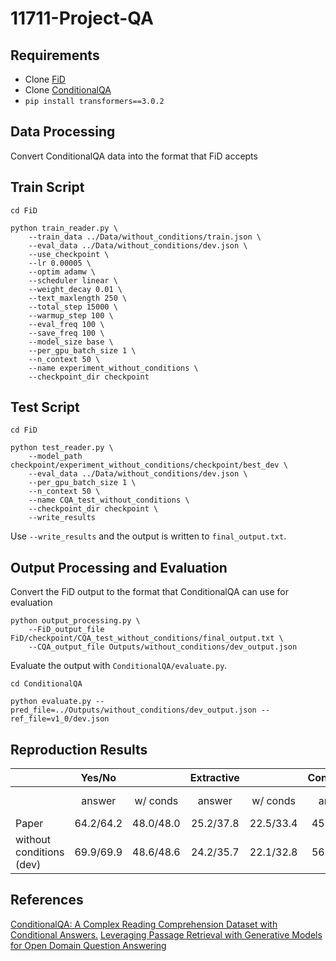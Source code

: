 # 11711-Project-QA

## Requirements
* Clone [FiD](https://github.com/facebookresearch/FiD)
* Clone [ConditionalQA](https://github.com/haitian-sun/ConditionalQA.git)
* `pip install transformers==3.0.2`

## Data Processing
Convert ConditionalQA data into the format that FiD accepts

## Train Script
```
cd FiD

python train_reader.py \
    --train_data ../Data/without_conditions/train.json \
    --eval_data ../Data/without_conditions/dev.json \
    --use_checkpoint \
    --lr 0.00005 \
    --optim adamw \
    --scheduler linear \
    --weight_decay 0.01 \
    --text_maxlength 250 \
    --total_step 15000 \
    --warmup_step 100 \
    --eval_freq 100 \
    --save_freq 100 \
    --model_size base \
    --per_gpu_batch_size 1 \
    --n_context 50 \
    --name experiment_without_conditions \
    --checkpoint_dir checkpoint
```

## Test Script
```
cd FiD

python test_reader.py \
    --model_path checkpoint/experiment_without_conditions/checkpoint/best_dev \
    --eval_data ../Data/without_conditions/dev.json \
    --per_gpu_batch_size 1 \
    --n_context 50 \
    --name CQA_test_without_conditions \
    --checkpoint_dir checkpoint \
    --write_results
```
Use `--write_results` and the output is written to `final_output.txt`.

## Output Processing and Evaluation
Convert the FiD output to the format that ConditionalQA can use for evaluation
```
python output_processing.py \
    --FiD_output_file FiD/checkpoint/CQA_test_without_conditions/final_output.txt \
    --CQA_output_file Outputs/without_conditions/dev_output.json
```

Evaluate the output with `ConditionalQA/evaluate.py`.
```
cd ConditionalQA

python evaluate.py --pred_file=../Outputs/without_conditions/dev_output.json --ref_file=v1_0/dev.json
```

## Reproduction Results

|       |      Yes/No         || Extractive           || Conditional           || Overall           ||
|-------|:---------:|:---------:|:----------:|:---------:|:-----------:|:--------:|:---------:|:---------:|
|       | answer    | w/ conds  | answer     | w/ conds  | answer      | w/ conds | answer    | w/ conds  |
| Paper | 64.2/64.2 | 48.0/48.0 | 25.2/37.8  | 22.5/33.4 | 45.2/49.7   |  4.7/5.8 | 44.4/50.8 | 35.0/40.6 |
| without conditions (dev)   | 69.9/69.9 | 48.6/48.6 |  24.2/35.7 | 22.1/32.8 | 56.8/60.0  |  4.3/5.7 | 46.3/51.5 | 34.7/39.5 |

## References
[ConditionalQA: A Complex Reading Comprehension Dataset with Conditional Answers.](https://arxiv.org/abs/2110.06884)
[Leveraging Passage Retrieval with Generative Models for Open Domain Question Answering](https://arxiv.org/abs/2007.01282)